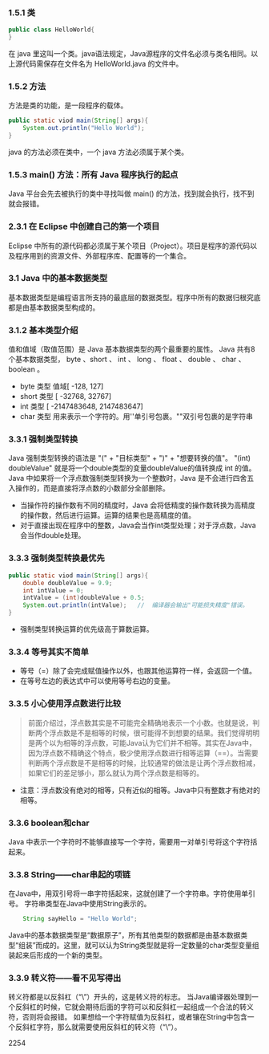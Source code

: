 ### 1.5.1	类
```java
public class HelloWorld{
}
```
在 java 里这叫一个类。java语法规定，Java源程序的文件名必须与类名相同。以上源代码需保存在文件名为 HelloWorld.java 的文件中。

### 1.5.2	方法
方法是类的功能，是一段程序的载体。
```java
public static viod main(String[] args){
	System.out.println("Hello World");
}
```
java 的方法必须在类中，一个 java 方法必须属于某个类。

### 1.5.3	main() 方法：所有 Java 程序执行的起点
Java 平台会先去被执行的类中寻找叫做 main() 的方法，找到就会执行，找不到就会报错。

### 2.3.1	在 Eclipse 中创建自己的第一个项目
Eclipse 中所有的源代码都必须属于某个项目（Project）。项目是程序的源代码以及程序用到的资源文件、外部程序库、配置等的一个集合。

###	3.1 	Java 中的基本数据类型
基本数据类型是编程语言所支持的最底层的数据类型。程序中所有的数据归根究底都是由基本数据类型构成的。

###	3.1.2	基本类型介绍
值和值域（取值范围）是 Java 基本数据类型的两个最重要的属性。
Java 共有8个基本数据类型， byte 、short 、 int 、 long 、 float 、 double 、 char 、 boolean 。

- byte 类型
	值域[ -128, 127]
- short 类型
	[ -32768, 32767]
- int 类型
	[ -2147483648, 2147483647]
- char 类型
	用来表示一个字符的。用''单引号包裹。""双引号包裹的是字符串


###	3.3.1	强制类型转换
Java 强制类型转换的语法是 "(" + "目标类型" + ")" + "想要转换的值"。
"(int) doubleValue" 就是将一个double类型的变量doubleValue的值转换成 int 的值。
Java 中如果将一个浮点数强制类型转换为一个整数时，Java 是不会进行四舍五入操作的，而是直接将浮点数的小数部分全部删除。

- 当操作符的操作数有不同的精度时，Java 会将低精度的操作数转换为高精度的操作数，然后进行运算。运算的结果也是高精度的值。
- 对于直接出现在程序中的整数，Java会当作int类型处理；对于浮点数，Java会当作double处理。


### 3.3.3	强制类型转换最优先
```java
public static viod main(String[] args){
    double doubleValue = 9.9;
    int intValue = 0;
    intValue = (int)doubleValue + 0.5;
    System.out.println(intValue);	//	编译器会输出"可能损失精度"错误。
}
```

- 强制类型转换运算的优先级高于算数运算。


### 3.3.4	等号其实不简单
- 等号（=）除了会完成赋值操作以外，也跟其他运算符一样，会返回一个值。
- 在等号左边的表达式中可以使用等号右边的变量。


### 3.3.5	小心使用浮点数进行比较
> 前面介绍过，浮点数其实是不可能完全精确地表示一个小数。也就是说，判断两个浮点数是不是相等的时候，很可能得不到想要的结果。我们觉得明明是两个以为相等的浮点数，可能Java认为它们并不相等。其实在Java中，因为浮点数不精确这个特点，极少使用浮点数进行相等运算（==）。当需要判断两个浮点数是不是相等的时候，比较通常的做法是让两个浮点数相减，如果它们的差足够小，那么就认为两个浮点数是相等的。
- 注意：浮点数没有绝对的相等，只有近似的相等。Java中只有整数才有绝对的相等。



###	3.3.6	boolean和char
Java 中表示一个字符时不能够直接写一个字符，需要用一对单引号将这个字符括起来。


### 3.3.8	String——char串起的项链
在Java中，用双引号将一串字符括起来，这就创建了一个字符串。字符使用单引号。
字符串类型在Java中使用String表示的。
```java
	String sayHello = "Hello World";
```
Java中的基本数据类型是“数据原子”，所有其他类型的数据都是由基本数据类型“组装”而成的。这里，就可以认为String类型就是将一定数量的char类型变量组装起来后形成的一个新的类型。

### 3.3.9	转义符——看不见写得出
转义符都是以反斜杠（“\”）开头的，这是转义符的标志。
当Java编译器处理到一个反斜杠的时候，它就会期待后面的字符可以和反斜杠一起组成一个合法的转义符，否则将会报错。
如果想给一个字符赋值为反斜杠，或者镶在String中包含一个反斜杠字符，那么就需要使用反斜杠的转义符（“\\”）。


2254




